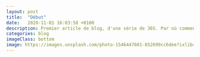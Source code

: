 ```yaml
---
layout: post
title:  "Début"
date:   2020-11-01 16:03:58 +0100
description: Premier article de blog, d'une série de 365. Par où commencer ?
categories: blog
imageClass: bottom
image: https://images.unsplash.com/photo-1546447601-852699cc6dee?ixlib=rb-1.2.1&ixid=eyJhcHBfaWQiOjEyMDd9&auto=format&fit=crop&w=3453&q=80
---
```

